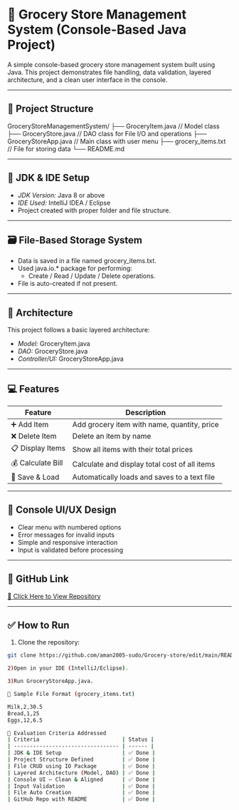 # 🛒 Grocery Store Management System (Console-Based Java Project)

A simple console-based grocery store management system built using Java. This project demonstrates file handling, data validation, layered architecture, and a clean user interface in the console.

---

## 📁 Project Structure
GroceryStoreManagementSystem/
├── GroceryItem.java // Model class
├── GroceryStore.java // DAO class for File I/O and operations
├── GroceryStoreApp.java // Main class with user menu
├── grocery_items.txt // File for storing data
└── README.md

---

## 🔧 JDK & IDE Setup

- *JDK Version:* Java 8 or above
- *IDE Used:* IntelliJ IDEA / Eclipse
- Project created with proper folder and file structure.

---

## 🗃 File-Based Storage System

- Data is saved in a file named grocery_items.txt.
- Used java.io.* package for performing:
  - Create / Read / Update / Delete operations.
- File is auto-created if not present.

---

## 🧱 Architecture

This project follows a basic layered architecture:

- *Model:* GroceryItem.java  
- *DAO:* GroceryStore.java  
- *Controller/UI:* GroceryStoreApp.java  

---

## 💻 Features

| Feature           | Description                                      |
|------------------|--------------------------------------------------|
| ➕ Add Item       | Add grocery item with name, quantity, price      |
| ❌ Delete Item    | Delete an item by name                           |
| 📋 Display Items  | Show all items with their total prices           |
| 💰 Calculate Bill | Calculate and display total cost of all items    |
| 💾 Save & Load    | Automatically loads and saves to a text file     |

---

## 🎨 Console UI/UX Design

- Clear menu with numbered options
- Error messages for invalid inputs
- Simple and responsive interaction
- Input is validated before processing

---


## 🔗 GitHub Link

[🔗 Click Here to View Repository](https://github.com/your-username/GroceryStoreManagementSystem)

---

## ✅ How to Run

1. Clone the repository:
```bash
git clone https://github.com/aman2005-sudo/Grocery-store/edit/main/README.md

2)Open in your IDE (IntelliJ/Eclipse).

3)Run GroceryStoreApp.java.

📄 Sample File Format (grocery_items.txt)

Milk,2,30.5
Bread,1,25
Eggs,12,6.5

📌 Evaluation Criteria Addressed
| Criteria                          | Status |
| --------------------------------- | ------ |
| JDK & IDE Setup                   | ✅ Done |
| Project Structure Defined         | ✅ Done |
| File CRUD using IO Package        | ✅ Done |
| Layered Architecture (Model, DAO) | ✅ Done |
| Console UI – Clean & Aligned      | ✅ Done |
| Input Validation                  | ✅ Done |
| File Auto Creation                | ✅ Done |
| GitHub Repo with README           | ✅ Done |


